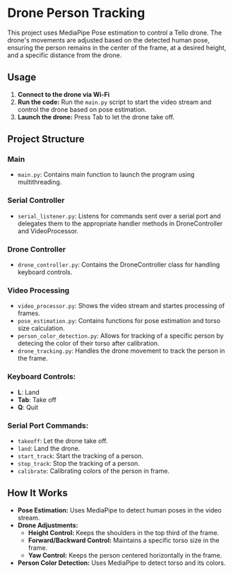 # Drone Person Tracking

This project uses MediaPipe Pose estimation to control a Tello drone. The drone's movements are adjusted based on the detected human pose, ensuring the person remains in the center of the frame, at a desired height, and a specific distance from the drone.

## Usage

1. **Connect to the drone via Wi-Fi**
2. **Run the code:** Run the `main.py` script to start the video stream and control the drone based on pose estimation.
2. **Launch the drone:** Press Tab to let the drone take off.

## Project Structure
### Main
- `main.py`: Contains main function to launch the program using multithreading.
### Serial Controller
- `serial_listener.py`: Listens for commands sent over a serial port and delegates them to the appropriate handler methods in DroneController and VideoProcessor.
### Drone Controller
- `drone_controller.py`: Contains the DroneController class for handling keyboard controls.
### Video Processing
- `video_processor.py`: Shows the video stream and startes processing of frames.
- `pose_estimation.py`: Contains functions for pose estimation and torso size calculation.
- `person_color_detection.py`: Allows for tracking of a specific person by detecing the color of their torso after calibration.
- `drone_tracking.py`: Handles the drone movement to track the person in the frame.

### Keyboard Controls:

- **L**: Land
- **Tab**: Take off
- **Q**: Quit

### Serial Port Commands:
- `takeoff`: Let the drone take off.
- `land`: Land the drone.
- `start_track`: Start the tracking of a person.
- `stop_track`: Stop the tracking of a person.
- `calibrate`: Calibrating colors of the person in frame.

## How It Works

- **Pose Estimation:** Uses MediaPipe to detect human poses in the video stream.
- **Drone Adjustments:**
  - **Height Control:** Keeps the shoulders in the top third of the frame.
  - **Forward/Backward Control:** Maintains a specific torso size in the frame.
  - **Yaw Control:** Keeps the person centered horizontally in the frame.
- **Person Color Detection:** Uses MediaPipe to detect torso and its colors.